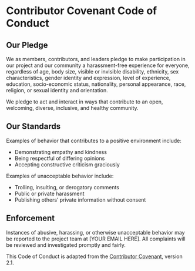 # Contributor Covenant Code of Conduct

## Our Pledge

We as members, contributors, and leaders pledge to make participation in our project and our community a harassment-free experience for everyone, regardless of age, body size, visible or invisible disability, ethnicity, sex characteristics, gender identity and expression, level of experience, education, socio-economic status, nationality, personal appearance, race, religion, or sexual identity and orientation.

We pledge to act and interact in ways that contribute to an open, welcoming, diverse, inclusive, and healthy community.

## Our Standards

Examples of behavior that contributes to a positive environment include:

- Demonstrating empathy and kindness
- Being respectful of differing opinions
- Accepting constructive criticism graciously

Examples of unacceptable behavior include:

- Trolling, insulting, or derogatory comments
- Public or private harassment
- Publishing others’ private information without consent

## Enforcement

Instances of abusive, harassing, or otherwise unacceptable behavior may be reported to the project team at [YOUR EMAIL HERE]. All complaints will be reviewed and investigated promptly and fairly.

This Code of Conduct is adapted from the [Contributor Covenant][homepage], version 2.1.

[homepage]: https://www.contributor-covenant.org/version/2/1/code_of_conduct/